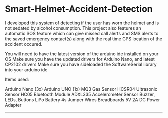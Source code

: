 # Smart-Helmet-Accident-Detection
I developed this system of detecting if the user has worn the helmet and is not sedated by alcohol consumption. This project also features an automatic SOS feature which can give missed call alerts and SMS alerts to the saved emergency contact(s) along with the real time GPS location of the accident occured.

You will need to have the latest version of the arduino ide installed on your OS
Make sure you have the updated drivers for Arduino Nano, and latest CP2102 drivers
Make sure you have sideloaded the SoftwareSerial library into your arduino ide

Items used:

Arduino Nano (3x)
Arduino UNO (1x)
MQ3 Gas Sensor
HCSR04 Ultrasonic Sensor
HC05 Bluetooth Module
ADXL335 Accelerometer Sensor
Buzzer, LEDs, Buttons
LiPo Battery 4s
Jumper Wires
Breadboards
5V 2A DC Power Adapter

---------------------------------------------------------------------------------------------------------------------------------------------------------